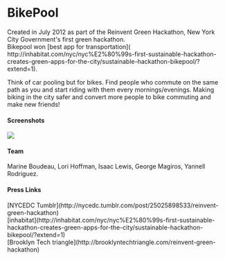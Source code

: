 <h1>BikePool</h1>

<p>Created in July 2012 as part of the Reinvent Green Hackathon, New York City Government's first green hackathon. <br>
Bikepool won [best app for transportation]( http://inhabitat.com/nyc/nyc%E2%80%99s-first-sustainable-hackathon-creates-green-apps-for-the-city/sustainable-hackathon-bikepool/?extend=1).</p>

<p>Think of car pooling but for bikes. Find people who commute on the same path as you and start riding with them every mornings/evenings. Making biking in the city safer and convert more people to bike commuting and make new friends!</p>


<h4>Screenshots</h4>
<img src="https://raw.githubusercontent.com/marineb/BikePool/master/img/bikepool.jpg" />

<h4>Team</h4>
Marine Boudeau, Lori Hoffman, Isaac Lewis, George Magiros, Yannell Rodriguez.

<h4>Press Links</h4>
[NYCEDC Tumblr](http://nycedc.tumblr.com/post/25025898533/reinvent-green-hackathon)<br>
[inhabitat](http://inhabitat.com/nyc/nyc%E2%80%99s-first-sustainable-hackathon-creates-green-apps-for-the-city/sustainable-hackathon-bikepool/?extend=1)<br>
[Brooklyn Tech triangle](http://brooklyntechtriangle.com/reinvent-green-hackathon)
